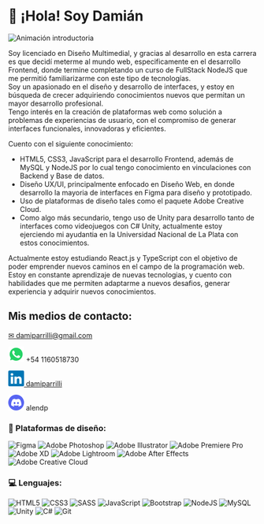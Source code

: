 # 👋 ¡Hola! Soy Damián
![Animación introductoria](https://i.postimg.cc/SsKNDKVT/animacion.gif)

Soy licenciado en Diseño Multimedial, y gracias al desarrollo en esta carrera es que decidí meterme al mundo web, especificamente en el desarrollo Frontend, donde termine completando un curso de FullStack NodeJS que me permitió familiarizarme con este tipo de tecnologías.  
Soy un apasionado en el diseño y desarrollo de interfaces, y estoy en búsqueda de crecer adquiriendo conocimientos nuevos que permitan un mayor desarrollo profesional.  
Tengo interés en la creación de plataformas web como solución a problemas de experiencias de usuario, con el compromiso de generar interfaces funcionales, innovadoras y eficientes. 

Cuento con el siguiente conocimiento:
- HTML5, CSS3, JavaScript para el desarrollo Frontend, además de MySQL y NodeJS por lo cual tengo conocimiento en vinculaciones con Backend y Base de datos.
- Diseño UX/UI, principalmente enfocado en Diseño Web, en donde desarrollo la mayoria de interfaces en Figma para diseño y prototipado.
- Uso de plataformas de diseño tales como el paquete Adobe Creative Cloud.
- Como algo más secundario, tengo uso de Unity para desarrollo tanto de interfaces como videojuegos con C# Unity, actualmente estoy ejerciendo mi ayudantia en la Universidad Nacional de La Plata con estos conocimientos.

Actualmente estoy estudiando React.js y TypeScript con el objetivo de poder emprender nuevos caminos en el campo de la programación web.
Estoy en constante aprendizaje de nuevas tecnologias, y cuento con habilidades que me permiten adaptarme a nuevos desafios, generar experiencia y adquirir nuevos conocimientos.

## Mis medios de contacto:
[✉ damiparrilli@gmail.com](mailto:damiparrilli@gmail.com)
  
![WhatsApp](https://raw.githubusercontent.com/CLorant/readme-social-icons/1a078b4b319beaa7fbcd202fa7fc1fc5d79d94d2/small/filled/whatsapp.svg) +54 1160518730  
  
[![LinkedIn](https://raw.githubusercontent.com/CLorant/readme-social-icons/1a078b4b319beaa7fbcd202fa7fc1fc5d79d94d2/small/filled/linkedin.svg) damiparrilli](https://www.linkedin.com/in/damianparrilli/)
  
![Discord](https://raw.githubusercontent.com/CLorant/readme-social-icons/1a078b4b319beaa7fbcd202fa7fc1fc5d79d94d2/small/filled/discord.svg) alendp




### 🎨 Plataformas de diseño:
![Figma](https://img.shields.io/badge/figma-%23F24E1E.svg?style=for-the-badge&logo=figma&logoColor=white) ![Adobe Photoshop](https://img.shields.io/badge/adobe%20photoshop-%2331A8FF.svg?style=for-the-badge&logo=adobe%20photoshop&logoColor=white) ![Adobe Illustrator](https://img.shields.io/badge/adobe%20illustrator-%23FF9A00.svg?style=for-the-badge&logo=adobe%20illustrator&logoColor=white) ![Adobe Premiere Pro](https://img.shields.io/badge/Adobe%20Premiere%20Pro-9999FF.svg?style=for-the-badge&logo=Adobe%20Premiere%20Pro&logoColor=white) ![Adobe XD](https://img.shields.io/badge/Adobe%20XD-470137?style=for-the-badge&logo=Adobe%20XD&logoColor=#FF61F6) ![Adobe Lightroom](https://img.shields.io/badge/Adobe%20Lightroom-31A8FF.svg?style=for-the-badge&logo=Adobe%20Lightroom&logoColor=white) ![Adobe After Effects](https://img.shields.io/badge/Adobe%20After%20Effects-9999FF.svg?style=for-the-badge&logo=Adobe%20After%20Effects&logoColor=white) ![Adobe Creative Cloud](https://img.shields.io/badge/Adobe%20Creative%20Cloud-DA1F26.svg?style=for-the-badge&logo=Adobe%20Creative%20Cloud&logoColor=white) 

### 💻 Lenguajes:
![HTML5](https://img.shields.io/badge/html5-%23E34F26.svg?style=for-the-badge&logo=html5&logoColor=white) ![CSS3](https://img.shields.io/badge/css3-%231572B6.svg?style=for-the-badge&logo=css3&logoColor=white) ![SASS](https://img.shields.io/badge/SASS-hotpink.svg?style=for-the-badge&logo=SASS&logoColor=white) ![JavaScript](https://img.shields.io/badge/javascript-%23323330.svg?style=for-the-badge&logo=javascript&logoColor=%23F7DF1E) ![Bootstrap](https://img.shields.io/badge/bootstrap-%238511FA.svg?style=for-the-badge&logo=bootstrap&logoColor=white)  ![NodeJS](https://img.shields.io/badge/node.js-6DA55F?style=for-the-badge&logo=node.js&logoColor=white) ![MySQL](https://img.shields.io/badge/mysql-4479A1.svg?style=for-the-badge&logo=mysql&logoColor=white) ![Unity](https://camo.githubusercontent.com/a49c9533865c91d77221e9a362af1f126589d4ba405afd0126d8e6a6810eb98a/68747470733a2f2f696d672e736869656c64732e696f2f62616467652f556e6974792d2532333230323332612e7376673f7374796c653d666f722d7468652d6261646765266c6f676f3d756e697479266c6f676f436f6c6f723d7768697465) ![C#](https://img.shields.io/badge/c%23-%23239120.svg?style=for-the-badge&logo=csharp&logoColor=white) ![Git](https://img.shields.io/badge/git-%23F05033.svg?style=for-the-badge&logo=git&logoColor=white)


<!-- Proudly created with GPRM ( https://gprm.itsvg.in ) -->
<!-- Proudly created with GPRM ( https://gprm.itsvg.in ) -->
<!---
damiparrilli/damiparrilli is a ✨ special ✨ repository because its `README.md` (this file) appears on your GitHub profile.
You can click the Preview link to take a look at your changes.
--->
